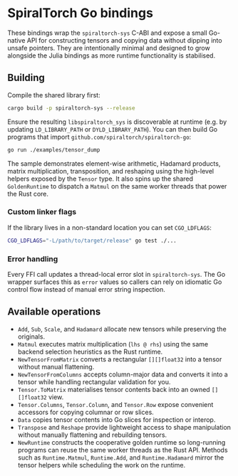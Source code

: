 # SpiralTorch Go bindings

These bindings wrap the `spiraltorch-sys` C-ABI and expose a small Go-native
API for constructing tensors and copying data without dipping into unsafe
pointers. They are intentionally minimal and designed to grow alongside the
Julia bindings as more runtime functionality is stabilised.

## Building

Compile the shared library first:

```bash
cargo build -p spiraltorch-sys --release
```

Ensure the resulting `libspiraltorch_sys` is discoverable at runtime (e.g. by
updating `LD_LIBRARY_PATH` or `DYLD_LIBRARY_PATH`). You can then build Go
programs that import `github.com/spiraltorch/spiraltorch-go`:

```bash
go run ./examples/tensor_dump
```

The sample demonstrates element-wise arithmetic, Hadamard products, matrix
multiplication, transposition, and reshaping using the high-level helpers
exposed by the `Tensor` type. It also spins up the shared `GoldenRuntime` to
dispatch a `Matmul` on the same worker threads that power the Rust core.

### Custom linker flags

If the library lives in a non-standard location you can set `CGO_LDFLAGS`:

```bash
CGO_LDFLAGS="-L/path/to/target/release" go test ./...
```

### Error handling

Every FFI call updates a thread-local error slot in `spiraltorch-sys`. The Go
wrapper surfaces this as `error` values so callers can rely on idiomatic Go
control flow instead of manual error string inspection.

## Available operations

- `Add`, `Sub`, `Scale`, and `Hadamard` allocate new tensors while preserving the
  originals.
- `Matmul` executes matrix multiplication (`lhs @ rhs`) using the same backend
  selection heuristics as the Rust runtime.
- `NewTensorFromMatrix` converts a rectangular `[][]float32` into a tensor without manual flattening.
- `NewTensorFromColumns` accepts column-major data and converts it into a tensor while handling rectangular validation for you.
- `Tensor.ToMatrix` materialises tensor contents back into an owned `[][]float32` view.
- `Tensor.Columns`, `Tensor.Column`, and `Tensor.Row` expose convenient accessors for copying columnar or row slices.
- `Data` copies tensor contents into Go slices for inspection or interop.
- `Transpose` and `Reshape` provide lightweight access to shape manipulation
  without manually flattening and rebuilding tensors.
- `NewRuntime` constructs the cooperative golden runtime so long-running
  programs can reuse the same worker threads as the Rust API. Methods such as
  `Runtime.Matmul`, `Runtime.Add`, and `Runtime.Hadamard` mirror the tensor
  helpers while scheduling the work on the runtime.
